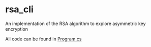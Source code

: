 # rsa_cli
An implementation of the RSA algorithm to explore asymmetric key encryption

All code can be found in [Program.cs](https://github.com/konamacona/rsa_cli/blob/master/src/RSA/Program.cs)
